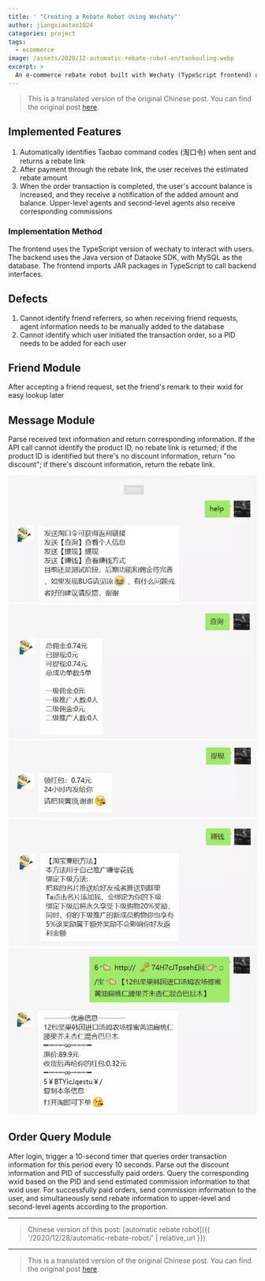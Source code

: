 ```yaml
---
title: ' "Creating a Rebate Robot Using Wechaty"'
author: jiangxiaotao1024
categories: project
tags:
  - ecommerce
image: /assets/2020/12-automatic-rebate-robot-en/taokouling.webp
excerpt: >
  An e-commerce rebate robot built with Wechaty (TypeScript frontend) and Java backend, automatically identifying Taobao command codes and returning rebate links with multi-level commission distribution.
---
```


> This is a translated version of the original Chinese post. You can find the original post [here](/2020/12/28/automatic-rebate-robot/).

## Implemented Features

1. Automatically identifies Taobao command codes (淘口令) when sent and returns a rebate link
2. After payment through the rebate link, the user receives the estimated rebate amount
3. When the order transaction is completed, the user's account balance is increased, and they receive a notification of the added amount and balance. Upper-level agents and second-level agents also receive corresponding commissions

### Implementation Method

The frontend uses the TypeScript version of wechaty to interact with users. The backend uses the Java version of Dataoke SDK, with MySQL as the database. The frontend imports JAR packages in TypeScript to call backend interfaces.

## Defects

1. Cannot identify friend referrers, so when receiving friend requests, agent information needs to be manually added to the database
2. Cannot identify which user initiated the transaction order, so a PID needs to be added for each user

## Friend Module

After accepting a friend request, set the friend's remark to their wxid for easy lookup later

## Message Module

Parse received text information and return corresponding information. If the API call cannot identify the product ID, no rebate link is returned; if the product ID is identified but there's no discount information, return "no discount"; if there's discount information, return the rebate link.

![help](/assets/2020/12-automatic-rebate-robot-en/help.webp)
![chaxun](/assets/2020/12-automatic-rebate-robot-en/chaxun.webp)
![tixian](/assets/2020/12-automatic-rebate-robot-en/tixian.webp)
![zhuanqian](/assets/2020/12-automatic-rebate-robot-en/zhuanqian.webp)
![taokouling](/assets/2020/12-automatic-rebate-robot-en/taokouling.webp)

## Order Query Module

After login, trigger a 10-second timer that queries order transaction information for this period every 10 seconds. Parse out the discount information and PID of successfully paid orders. Query the corresponding wxid based on the PID and send estimated commission information to that wxid user. For successfully paid orders, send commission information to the user, and simultaneously send rebate information to upper-level and second-level agents according to the proportion.

---

> Chinese version of this post: [automatic rebate robot]({{ '/2020/12/28/automatic-rebate-robot/' | relative_url }})

---

> This is a translated version of the original Chinese post. You can find the original post [here](/2020/12/28/automatic-rebate-robot/).
